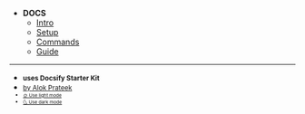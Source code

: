 - **DOCS**
  - [Intro](/docs/intro.md)
  - [Setup](/docs/setup.md)
  - [Commands](/docs/commands.md)
  - [Guide](/docs/guide.md)

---
- <small>**uses Docsify Starter Kit**</small>
- <small><a href="https://alokprateek.in/">by Alok Prateek</a><small>
- <small><span><a href="#" data-link-title="Simple">&#x1F31E;&nbsp;Use light mode</a></span></small>
- <small><span><a href="#" data-link-title="Simple Dark">&#x1F31C;&nbsp;Use dark mode</a></span></small>
